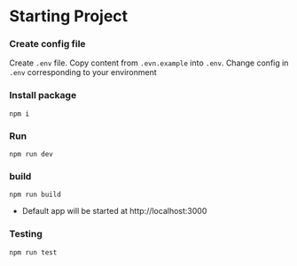 # Starting Project

### Create config file

Create `.env` file. Copy content from `.evn.example` into `.env`. Change config in `.env` corresponding to your environment

### Install package

```
npm i
```

### Run

```
npm run dev
```

### build

```
npm run build
```

- Default app will be started at http://localhost:3000

### Testing

```
npm run test
```
